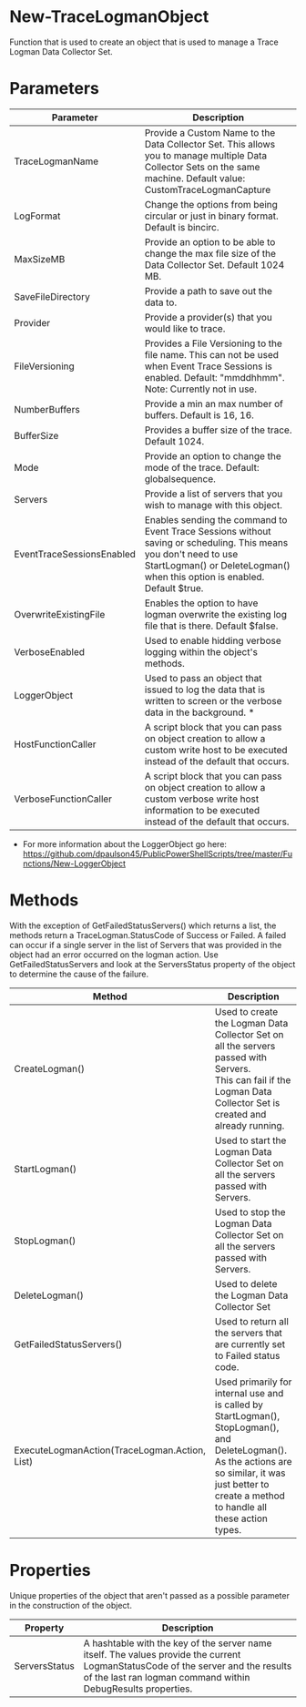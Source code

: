 # New-TraceLogmanObject
Function that is used to create an object that is used to manage a Trace Logman Data Collector Set. 

# Parameters 

Parameter | Description 
----------|------------
TraceLogmanName | Provide a Custom Name to the Data Collector Set. This allows you to manage multiple Data Collector Sets on the same machine. Default value: CustomTraceLogmanCapture
LogFormat | Change the options from being circular or just in binary format. Default is bincirc. 
MaxSizeMB | Provide an option to be able to change the max file size of the Data Collector Set. Default 1024 MB. 
SaveFileDirectory | Provide a path to save out the data to. 
Provider | Provide a provider(s) that you would like to trace. 
FileVersioning | Provides a File Versioning to the file name. This can not be used when Event Trace Sessions is enabled. Default: "mmddhhmm". Note: Currently not in use. 
NumberBuffers | Provide a min an max number of buffers. Default is 16, 16. 
BufferSize | Provides a buffer size of the trace. Default 1024. 
Mode | Provide an option to change the mode of the trace. Default: globalsequence.
Servers | Provide a list of servers that you wish to manage with this object. 
EventTraceSessionsEnabled | Enables sending the command to Event Trace Sessions without saving or scheduling. This means you don't need to use StartLogman() or DeleteLogman() when this option is enabled. Default $true. 
OverwriteExistingFile | Enables the option to have logman overwrite the existing log file that is there. Default $false. 
VerboseEnabled | Used to enable hidding verbose logging within the object's methods. 
LoggerObject | Used to pass an object that issued to log the data that is written to screen or the verbose data in the background. *
HostFunctionCaller | A script block that you can pass on object creation to allow a custom write host to be executed instead of the default that occurs. 
VerboseFunctionCaller | A script block that you can pass on object creation to allow a custom verbose write host information to be executed instead of the default that occurs. 

* For more information about the LoggerObject go here: https://github.com/dpaulson45/PublicPowerShellScripts/tree/master/Functions/New-LoggerObject

# Methods 

With the exception of GetFailedStatusServers() which returns a list, the methods return a TraceLogman.StatusCode of Success or Failed. A failed can occur if a single server in the list of Servers that was provided in the object had an error occurred on the logman action. Use GetFailedStatusServers and look at the ServersStatus property of the object to determine the cause of the failure. 

Method | Description
-------|------------
CreateLogman() | Used to create the Logman Data Collector Set on all the servers passed with Servers. <br> This can fail if the Logman Data Collector Set is created and already running. 
StartLogman() | Used to start the Logman Data Collector Set on all the servers passed with Servers. 
StopLogman() | Used to stop the Logman Data Collector Set on all the servers passed with Servers. 
DeleteLogman() | Used to delete the Logman Data Collector Set
GetFailedStatusServers() | Used to return all the servers that are currently set to Failed status code. 
ExecuteLogmanAction(TraceLogman.Action, List) | Used primarily for internal use and is called by StartLogman(), StopLogman(), and DeleteLogman(). As the actions are so similar, it was just better to create a method to handle all these action types. 


# Properties 

Unique properties of the object that aren't passed as a possible parameter in the construction of the object. 

Property | Description 
---------|------------
ServersStatus | A hashtable with the key of the server name itself. The values provide the current LogmanStatusCode of the server and the results of the last ran logman command within DebugResults properties. 
